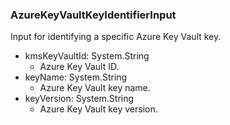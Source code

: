 ### AzureKeyVaultKeyIdentifierInput
Input for identifying a specific Azure Key Vault key.

- kmsKeyVaultId: System.String
  - Azure Key Vault ID.
- keyName: System.String
  - Azure Key Vault key name.
- keyVersion: System.String
  - Azure Key Vault key version.
